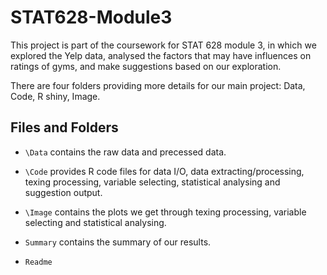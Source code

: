# STAT628-Module3


This project is part of the coursework for STAT 628 module 3, in which we explored the Yelp data, analysed the factors that may have influences on ratings of gyms, and make suggestions based on our exploration.

There are four folders providing more details for our main project: Data, Code, R shiny, Image.


## Files and Folders
- `\Data` contains the raw data and precessed data.

- `\Code` provides R code files for data I/O, data extracting/processing, texing processing, variable selecting, statistical analysing and suggestion output.

- `\Image` contains the plots we get through texing processing, variable selecting and statistical analysing.

- `Summary` contains the summary of our results.

- `Readme` 
